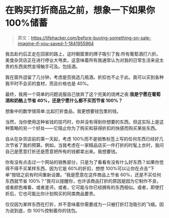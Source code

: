 # 在购买打折商品之前，想象一下如果你 100%储蓄

> 原文：<https://lifehacker.com/before-buying-something-on-sale-imagine-if-you-saved-1-1841955964>

我去赴约后正走在回家的路上，这时橱窗里的牌子吸引了我:所有葡萄酒打六折。美食杂货店正在进行停业大甩卖，这意味着所有我通常认为对我的日常生活来说太贵的东西突然变得触手可及。包括酒。



我在窗外逗留了几分钟，考虑是否挑选几瓶酒。折扣也不止于此。我可以买到各种我平时不会买的食材，而且价格也是 40%。

最终，我用一个简单的问题说服自己放弃了这个完美的烧烤之夜:**我是宁愿在葡萄酒和奶酪上节省 40%，还是宁愿什么都不买而节省 100%？**

想象中的数学很简单:比起打折食品，我更想要钱包里的钱。

当然，当你使用这种省钱的技巧时，你并没有得到你想要的东西。但这实际上是这种策略的另一个好处——它阻止你为了购买和获得折扣的快感而购买某些东西。

自从在杂货店前的第一天起，考虑 100%而不是销售标签上写的任何东西已经好几次节省了我的预算。例如，当我考虑在一家精品店买一件打折的时髦上衣时，我问自己是愿意打折还是愿意把所有的钱都拿出来。我想要钱。

你有没有点击过一个网站的销售部分，只是为了看看有没有什么好东西？如果你觉得不得不买某样东西，因为它是 60%的折扣，想想 100%可以让你在点击“下单”按钮之前有时间重新设置。“我是愿意在这件商品上节省 60%，还是不买任何东西就节省 100%？”我可以提醒你，也许该商品打折的原因是因为它制作不良，或者颜色难看，或者差评。或者，它可能与你已经拥有的东西相似。或者，即使打折后，它也可能比你计划购买的同类商品要贵。

仅仅因为某样东西在打折，并不意味着你需要成为一只被打折灯泡吸引的飞蛾。因为说到底，你 100%控制着你的钱包。
